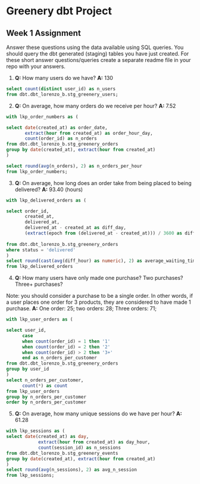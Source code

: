 # Greenery dbt Project

## Week 1 Assignment 

Answer these questions using the data available using SQL queries. You should query the dbt generated (staging) tables you have just created. For these short answer questions/queries create a separate readme file in your repo with your answers.

1) **Q:** How many users do we have? **A:** 130

```SQL
select count(distinct user_id) as n_users 
from dbt.dbt_lorenzo_b.stg_greenery_users;
```

2) **Q:** On average, how many orders do we receive per hour? **A:** 7.52

```SQL
with lkp_order_numbers as (

select date(created_at) as order_date,
       extract(hour from created_at) as order_hour_day, 
       count(order_id) as n_orders
from dbt.dbt_lorenzo_b.stg_greenery_orders
group by date(created_at), extract(hour from created_at)
)

select round(avg(n_orders), 2) as n_orders_per_hour
from lkp_order_numbers;
```

3) **Q:** On average, how long does an order take from being placed to being delivered?  **A:** 93.40 (hours)

```SQL
with lkp_delivered_orders as (

select order_id,
       created_at, 
       delivered_at, 
       delivered_at - created_at as diff_day, 
       (extract(epoch from (delivered_at - created_at))) / 3600 as diff_hour
       
from dbt.dbt_lorenzo_b.stg_greenery_orders
where status = 'delivered'
)
select round(cast(avg(diff_hour) as numeric), 2) as average_waiting_time_hour
from lkp_delivered_orders
```

4) **Q:** How many users have only made one purchase? Two purchases? Three+ purchases?

Note: you should consider a purchase to be a single order. In other words, if a user places one order for 3 products, they are considered to have made 1 purchase.
**A:** One order: 25; two orders: 28; Three orders: 71;

 ```SQL
with lkp_user_orders as (

select user_id,
       case
       when count(order_id) = 1 then '1'
       when count(order_id) = 2 then '2'
       when count(order_id) > 2 then '3+'
       end as n_orders_per_customer
from dbt.dbt_lorenzo_b.stg_greenery_orders
group by user_id
)
select n_orders_per_customer, 
       count(*) as count
from lkp_user_orders
group by n_orders_per_customer
order by n_orders_per_customer

 ```

5) **Q:** On average, how many unique sessions do we have per hour? **A:** 61.28

```SQL
with lkp_sessions as (
select date(created_at) as day,
            extract(hour from created_at) as day_hour, 
            count(session_id) as n_sessions
from dbt.dbt_lorenzo_b.stg_greenery_events
group by date(created_at), extract(hour from created_at)
)
select round(avg(n_sessions), 2) as avg_n_session
from lkp_sessions;
 ```


